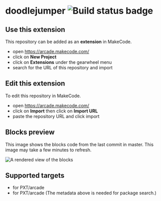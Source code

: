 # doodlejumper ![Build status badge](https://github.com/natdav000/doodlejumper/workflows/MakeCode/badge.svg)



## Use this extension

This repository can be added as an **extension** in MakeCode.

* open https://arcade.makecode.com/
* click on **New Project**
* click on **Extensions** under the gearwheel menu
* search for the URL of this repository and import

## Edit this extension

To edit this repository in MakeCode.

* open https://arcade.makecode.com/
* click on **Import** then click on **Import URL**
* paste the repository URL and click import

## Blocks preview

This image shows the blocks code from the last commit in master.
This image may take a few minutes to refresh.

![A rendered view of the blocks](https://github.com/natdav000/doodlejumper/raw/master/.github/makecode/blocks.png)

## Supported targets

* for PXT/arcade
* for PXT/arcade
(The metadata above is needed for package search.)

